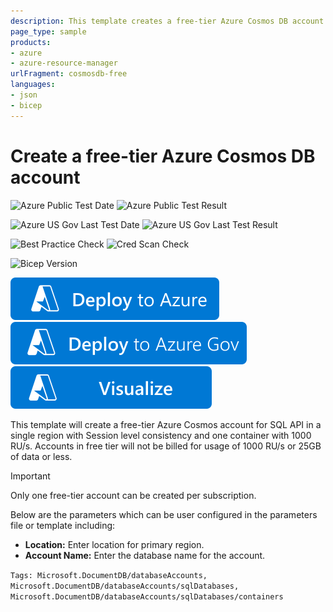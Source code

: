 ```yaml
---
description: This template creates a free-tier Azure Cosmos DB account for SQL API with a database and container with 1000 RU/s.
page_type: sample
products:
- azure
- azure-resource-manager
urlFragment: cosmosdb-free
languages:
- json
- bicep
---
```

# Create a free-tier Azure Cosmos DB account

![Azure Public Test Date](https://azurequickstartsservice.blob.core.windows.net/badges/quickstarts/microsoft.documentdb/cosmosdb-free/PublicLastTestDate.svg)
![Azure Public Test Result](https://azurequickstartsservice.blob.core.windows.net/badges/quickstarts/microsoft.documentdb/cosmosdb-free/PublicDeployment.svg)

![Azure US Gov Last Test Date](https://azurequickstartsservice.blob.core.windows.net/badges/quickstarts/microsoft.documentdb/cosmosdb-free/FairfaxLastTestDate.svg)
![Azure US Gov Last Test Result](https://azurequickstartsservice.blob.core.windows.net/badges/quickstarts/microsoft.documentdb/cosmosdb-free/FairfaxDeployment.svg)

![Best Practice Check](https://azurequickstartsservice.blob.core.windows.net/badges/quickstarts/microsoft.documentdb/cosmosdb-free/BestPracticeResult.svg)
![Cred Scan Check](https://azurequickstartsservice.blob.core.windows.net/badges/quickstarts/microsoft.documentdb/cosmosdb-free/CredScanResult.svg)

![Bicep Version](https://azurequickstartsservice.blob.core.windows.net/badges/quickstarts/microsoft.documentdb/cosmosdb-free/BicepVersion.svg)

[![Deploy To Azure](https://raw.githubusercontent.com/Azure/azure-quickstart-templates/master/1-CONTRIBUTION-GUIDE/images/deploytoazure.svg?sanitize=true)](https://portal.azure.com/#create/Microsoft.Template/uri/https%3A%2F%2Fraw.githubusercontent.com%2FAzure%2Fazure-quickstart-templates%2Fmaster%2Fquickstarts%2Fmicrosoft.documentdb%2Fcosmosdb-free%2Fazuredeploy.json)
[![Deploy To Azure US Gov](https://raw.githubusercontent.com/Azure/azure-quickstart-templates/master/1-CONTRIBUTION-GUIDE/images/deploytoazuregov.svg?sanitize=true)](https://portal.azure.us/#create/Microsoft.Template/uri/https%3A%2F%2Fraw.githubusercontent.com%2FAzure%2Fazure-quickstart-templates%2Fmaster%2Fquickstarts%2Fmicrosoft.documentdb%2Fcosmosdb-free%2Fazuredeploy.json)
[![Visualize](https://raw.githubusercontent.com/Azure/azure-quickstart-templates/master/1-CONTRIBUTION-GUIDE/images/visualizebutton.svg?sanitize=true)](http://armviz.io/#/?load=https%3A%2F%2Fraw.githubusercontent.com%2FAzure%2Fazure-quickstart-templates%2Fmaster%2Fquickstarts%2Fmicrosoft.documentdb%2Fcosmosdb-free%2Fazuredeploy.json)

This template will create a free-tier Azure Cosmos account for SQL API in a single region with Session level consistency and one container with 1000 RU/s. Accounts in free tier will not be billed for usage of 1000 RU/s or 25GB of data or less.

> [!IMPORTANT]
> Only one free-tier account can be created per subscription.

Below are the parameters which can be user configured in the parameters file or template including:

- **Location:** Enter location for primary region.
- **Account Name:** Enter the database name for the account.

`Tags: Microsoft.DocumentDB/databaseAccounts, Microsoft.DocumentDB/databaseAccounts/sqlDatabases, Microsoft.DocumentDB/databaseAccounts/sqlDatabases/containers`
